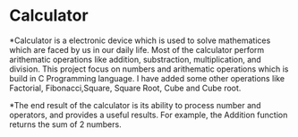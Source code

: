 
# Calculator

*Calculator is a electronic device which is used to solve mathematices which are faced by us in our daily life. Most of the calculator perform arithematic operations like addition, substraction, multiplication, and division. This project focus on numbers and arithematic operations which is build in C Programming language. I have added some other operations like Factorial, Fibonacci,Square, Square Root, Cube and Cube root.

*The end result of the calculator is its ability to process number and operators, and provides a useful results. For example, the Addition function returns the sum of 2 numbers.
